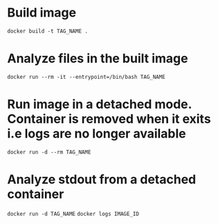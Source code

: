 # Build image 
`docker build -t TAG_NAME .`

# Analyze files in the built image 
`docker run --rm -it --entrypoint=/bin/bash TAG_NAME`

# Run image in a detached mode. Container is removed when it exits i.e logs are no longer available
`docker run -d --rm TAG_NAME`

# Analyze stdout from a detached container
`docker run -d TAG_NAME`
`docker logs IMAGE_ID`
